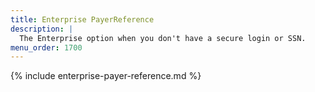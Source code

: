 ```yaml
---
title: Enterprise PayerReference
description: |
  The Enterprise option when you don't have a secure login or SSN.
menu_order: 1700
---
```


{% include enterprise-payer-reference.md %}
